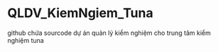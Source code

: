 # QLDV_KiemNgiem_Tuna
github chứa sourcode dự án quản lý kiểm nghiệm cho trung tâm kiểm nghiệm tuna

